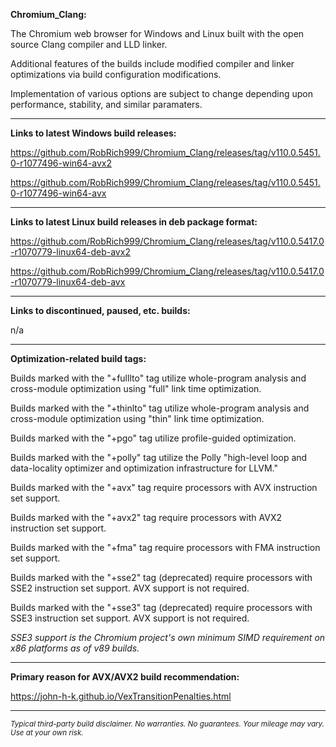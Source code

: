 **Chromium_Clang:**

The Chromium web browser for Windows and Linux built with the open source Clang compiler and LLD linker.

Additional features of the builds include modified compiler and linker optimizations via build configuration modifications.

Implementation of various options are subject to change depending upon performance, stability, and similar paramaters.

****

**Links to latest Windows build releases:**

https://github.com/RobRich999/Chromium_Clang/releases/tag/v110.0.5451.0-r1077496-win64-avx2

https://github.com/RobRich999/Chromium_Clang/releases/tag/v110.0.5451.0-r1077496-win64-avx

****

**Links to latest Linux build releases in deb package format:**

https://github.com/RobRich999/Chromium_Clang/releases/tag/v110.0.5417.0-r1070779-linux64-deb-avx2

https://github.com/RobRich999/Chromium_Clang/releases/tag/v110.0.5417.0-r1070779-linux64-deb-avx

****

**Links to discontinued, paused, etc. builds:**

n/a

****

**Optimization-related build tags:**

Builds marked with the "+fulllto" tag utilize whole-program analysis and cross-module optimization using "full" link time optimization.

Builds marked with the "+thinlto" tag utilize whole-program analysis and cross-module optimization using "thin" link time optimization.

Builds marked with the "+pgo" tag utilize profile-guided optimization.

Builds marked with the "+polly" tag utilize the Polly "high-level loop and data-locality optimizer and optimization infrastructure for LLVM."

Builds marked with the "+avx" tag require processors with AVX instruction set support.

Builds marked with the "+avx2" tag require processors with AVX2 instruction set support.

Builds marked with the "+fma" tag require processors with FMA instruction set support.

Builds marked with the "+sse2" tag (deprecated) require processors with SSE2 instruction set support. AVX support is not required.

Builds marked with the "+sse3" tag (deprecated) require processors with SSE3 instruction set support. AVX support is not required.

*SSE3 support is the Chromium project's own minimum SIMD requirement on x86 platforms as of v89 builds.*

****

**Primary reason for AVX/AVX2 build recommendation:**

https://john-h-k.github.io/VexTransitionPenalties.html


****

<sub>*Typical third-party build disclaimer. No warranties. No guarantees. Your mileage may vary. Use at your own risk.*</sub>
